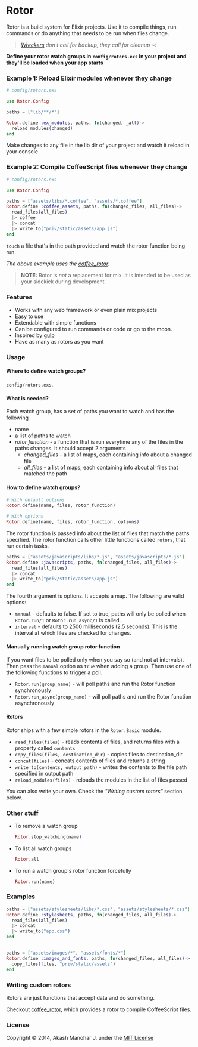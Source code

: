 # Rotor

Rotor is a build system for Elixir projects. Use it to compile things, run commands or do anything that needs to be run when files change.

> *[Wreckers][1] don't call for backup, they call for cleanup ~!*

[1]: http://en.wikipedia.org/wiki/Wreckers_(Transformers)


**Define your rotor watch groups in `config/rotors.exs` in your project and they'll be loaded when your app starts**


### Example 1: Reload Elixir modules whenever they change

```elixir
# config/rotors.exs

use Rotor.Config

paths = ["lib/**/*"]

Rotor.define :ex_modules, paths, fn(changed, _all)->
  reload_modules(changed)
end
```

Make changes to any file in the lib dir of your project and watch it reload in your console

### Example 2: Compile CoffeeScript files whenever they change

```elixir
# config/rotors.exs

use Rotor.Config

paths = ["assets/libs/*.coffee", "assets/*.coffee"]
Rotor.define :coffee_assets, paths, fn(changed_files, all_files)->
  read_files(all_files)
  |> coffee
  |> concat
  |> write_to("priv/static/assets/app.js")
end

```

`touch` a file that's in the path provided and watch the rotor function being run.

*The above example uses the [coffee_rotor](https://github.com/HashNuke/coffee_rotor).*


> **NOTE:** Rotor is *not* a replacement for mix. It is intended to be used as your sidekick during development.


### Features

* Works with any web framework or even plain mix projects
* Easy to use
* Extendable with simple functions
* Can be configured to run commands or code or go to the moon.
* Inspired by [gulp](https://github.com/gulpjs/gulp)
* Have as many as rotors as you want

### Usage

#### Where to define watch groups?

`config/rotors.exs`.

#### What is needed?

Each watch group, has a set of paths you want to watch and has the following

* name
* a list of paths to watch
* *rotor function* - a function that is run everytime any of the files in the paths changes. It should accept 2 arguments
  * *changed_files* - a list of maps, each containing info about a changed file
  * *all_files* - a list of maps, each containing info about all files that matched the path


#### How to define watch groups?

```elixir
# With default options
Rotor.define(name, files, rotor_function)

# With options
Rotor.define(name, files, rotor_function, options)
```

The rotor function is passed info about the list of files that match the paths specified. The rotor function calls other little functions called `rotors`, that run certain tasks.


```elixir
paths = ["assets/javascripts/libs/*.js", "assets/javascripts/*.js"]
Rotor.define :javascripts, paths, fn(changed_files, all_files)->
  read_files(all_files)
  |> concat
  |> write_to("priv/static/assets/app.js")
end
```

The fourth argument is options. It accepts a map. The following are valid options:

* `manual` - defaults to false. If set to true, paths will only be polled when `Rotor.run/1` or `Rotor.run_async/1` is called.
* `interval` - defaults to 2500 milliseconds (2.5 seconds). This is the interval at which files are checked for changes.


#### Manually running watch group rotor function

If you want files to be polled only when you say so (and not at intervals). Then pass the `manual` option as `true` when adding a group. Then use one of the following functions to trigger a poll.

* `Rotor.run(group_name)` - will poll paths and run the Rotor function synchronously
* `Rotor.run_async(group_name)` - will poll paths and run the Rotor function asynchronously



#### Rotors

Rotor ships with a few simple rotors in the `Rotor.Basic` module.

* `read_files(files)` - reads contents of files, and returns files with a property called `contents`
* `copy_files(files, destination_dir)` - copies files to destination_dir
* `concat(files)` - concats contents of files and returns a string
* `write_to(contents, output_path)` - writes the contents to the file path specified in output path
* `reload_modules(files)` - reloads the modules in the list of files passed

You can also write your own. Check the *"Writing custom rotors"* section below.


### Other stuff

* To remove a watch group

    ```elixir
    Rotor.stop_watching(name)
    ```

* To list all watch groups

    ```elixir
    Rotor.all
    ```

* To run a watch group's rotor function forcefully

    ```elixir
    Rotor.run(name)
    ```

### Examples

```elixir
paths = ["assets/stylesheets/libs/*.css", "assets/stylesheets/*.css"]
Rotor.define :stylesheets, paths, fn(changed_files, all_files)->
  read_files(all_files)
  |> concat
  |> write_to("app.css")
end


paths = ["assets/images/*", "assets/fonts/*"]
Rotor.define :images_and_fonts, paths, fn(changed_files, all_files)->
  copy_files(files, "priv/static/assets")
end
```

### Writing custom rotors

Rotors are just functions that accept data and do something.

Checkout [coffee_rotor](https://github.com/HashNuke/coffee_rotor), which provides a rotor to compile CoffeeScript files.


### License

Copyright © 2014, Akash Manohar J, under the [MIT License](http://opensource.org/licenses/MIT)
